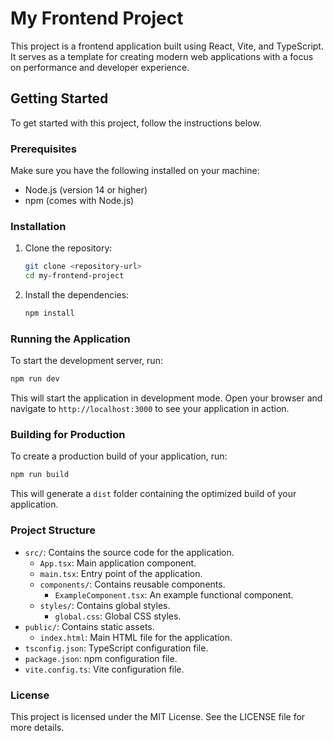 # My Frontend Project

This project is a frontend application built using React, Vite, and TypeScript. It serves as a template for creating modern web applications with a focus on performance and developer experience.

## Getting Started

To get started with this project, follow the instructions below.

### Prerequisites

Make sure you have the following installed on your machine:

- Node.js (version 14 or higher)
- npm (comes with Node.js)

### Installation

1. Clone the repository:

   ```bash
   git clone <repository-url>
   cd my-frontend-project
   ```

2. Install the dependencies:

   ```bash
   npm install
   ```

### Running the Application

To start the development server, run:

```bash
npm run dev
```

This will start the application in development mode. Open your browser and navigate to `http://localhost:3000` to see your application in action.

### Building for Production

To create a production build of your application, run:

```bash
npm run build
```

This will generate a `dist` folder containing the optimized build of your application.

### Project Structure

- `src/`: Contains the source code for the application.
  - `App.tsx`: Main application component.
  - `main.tsx`: Entry point of the application.
  - `components/`: Contains reusable components.
    - `ExampleComponent.tsx`: An example functional component.
  - `styles/`: Contains global styles.
    - `global.css`: Global CSS styles.
- `public/`: Contains static assets.
  - `index.html`: Main HTML file for the application.
- `tsconfig.json`: TypeScript configuration file.
- `package.json`: npm configuration file.
- `vite.config.ts`: Vite configuration file.

### License

This project is licensed under the MIT License. See the LICENSE file for more details.